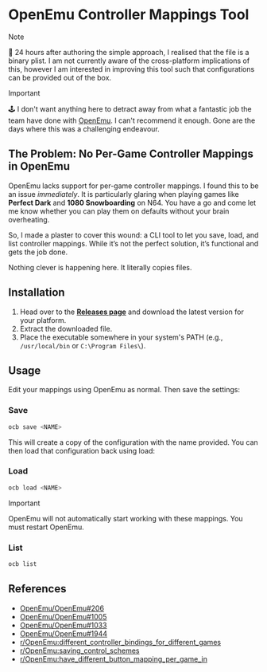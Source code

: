 # OpenEmu Controller Mappings Tool

> [!NOTE]  
> 👋 24 hours after authoring the simple approach, I realised that the file is a binary plist. I am not currently aware of the cross-platform implications of this, however I am interested in improving this tool such that configurations can be provided out of the box.

> [!IMPORTANT]  
> 🕹️ I don't want anything here to detract away from what a fantastic job the team have done with [OpenEmu](https://openemu.org). I can't recommend it enough. Gone are the days where this was a challenging endeavour.

## The Problem: No Per-Game Controller Mappings in OpenEmu

OpenEmu lacks support for per-game controller mappings. I found this to be an issue _immediately_. It is particularly glaring when playing games like **Perfect Dark** and **1080 Snowboarding** on N64. You have a go and come let me know whether you can play them on defaults without your brain overheating.

So, I made a plaster to cover this wound: a CLI tool to let you save, load, and list controller mappings. While it’s not the perfect solution, it’s functional and gets the job done.

Nothing clever is happening here. It literally copies files.

## Installation

1. Head over to the **[Releases page](https://github.com/mattcanty/openemu-controller-bindings/releases)** and download the latest version for your platform.
2. Extract the downloaded file.
3. Place the executable somewhere in your system's PATH (e.g., `/usr/local/bin` or `C:\Program Files\`).

## Usage

Edit your mappings using OpenEmu as normal. Then save the settings:

### Save

```bash
ocb save <NAME>
```

This will create a copy of the configuration with the name provided. You can then load that configuration back using load:

### Load

```bash
ocb load <NAME>
```

> [!IMPORTANT]  
> OpenEmu will not automatically start working with these mappings. You must restart OpenEmu.

### List

```bash
ocb list
```

## References

- [OpenEmu/OpenEmu#206](https://sgithub.com/OpenEmu/OpenEmu/issues/206)
- [OpenEmu/OpenEmu#1005](https://github.com/OpenEmu/OpenEmu/issues/1005)
- [OpenEmu/OpenEmu#1033](https://github.com/OpenEmu/OpenEmu/issues/1033)
- [OpenEmu/OpenEmu#1944](https://github.com/OpenEmu/OpenEmu/issues/1944)
- [r/OpenEmu:different_controller_bindings_for_different_games](https://www.reddit.com/r/OpenEmu/comments/1cd2ate/different_controller_bindings_for_different_games/)
- [r/OpenEmu:saving_control_schemes](https://www.reddit.com/r/OpenEmu/comments/fxepjx/saving_control_schemes/)
- [r/OpenEmu:have_different_button_mapping_per_game_in](https://www.reddit.com/r/OpenEmu/comments/d2uhiw/have_different_button_mapping_per_game_in/)
